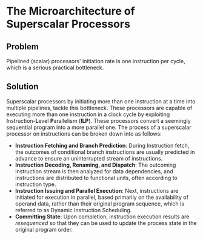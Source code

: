 # The Microarchitecture of Superscalar Processors

## Problem
Pipelined (scalar) processors' initiation rate is one instruction per cycle, which is a serious practical bottleneck.

## Solution
Superscalar processors by initiating more than one instruction at a time into multiple pipelines, tackle this bottleneck. These processors are capable of executing more than one instruction in a clock cycle by exploiting **I**nstruction-**L**evel **P**arallelism (**ILP**). These processors convert a seemingly sequential program into a more parallel one. The process of a superscalar processor on instructions can be broken down into as follows:
- **Instruction Fetching and Branch Prediction**: During Instruction fetch, the outcomes of conditional branch instructions are usually predicted in advance to ensure an uninterrupted stream of instructions. 
- **Instruction Decoding, Renaming, and Dispatch**: The outcoming instruction stream is then analyzed for data dependencies, and instructions are distributed to functional units, often according to instruction type. 
- **Instruction Issuing and Parallel Execution**: Next, instructions are initiated for execution in parallel, based primarily on the availability of operand data, rather than their original program sequence, which is referred to as Dynamic Instruction Scheduling. 
- **Committing State**: Upon completion, instruction execution results are *resequenced* so that they can be used to update the process state in the original program order.